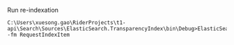 Run re-indexation
```
C:\Users\xuesong.gao\RiderProjects\t1-api\Search\Sources\ElasticSearch.TransparencyIndex\bin\Debug>ElasticSearch.TransparencyIndex.exe -fm RequestIndexItem
```


